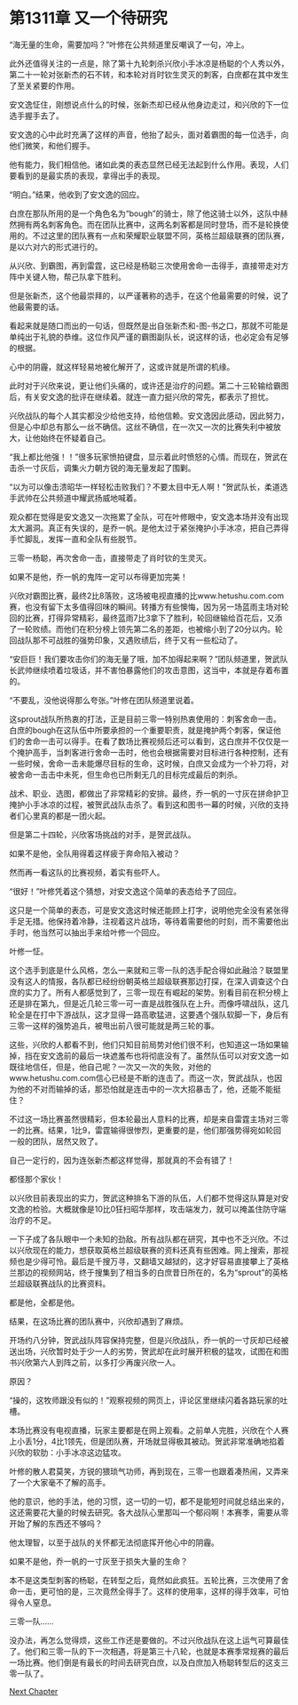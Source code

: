 # 第1311章 又一个待研究

“海无量的生命，需要加吗？”叶修在公共频道里反嘲讽了一句，冲上。

此外还值得关注的一点是，除了第十九轮刺杀兴欣小手冰凉是杨聪的个人秀以外，第二十一轮对张新杰的石不转，和本轮对肖时钦生灵灭的刺客，白庶都在其中发生了至关紧要的作用。

安文逸怔住，刚想说点什么的时候，张新杰却已经从他身边走过，和兴欣的下一位选手握手去了。

安文逸的心中此时充满了这样的声音，他抬了起头，面对着霸图的每一位选手，向他们微笑，和他们握手。

他有能力，我们相信他。诸如此类的表态显然已经无法起到什么作用。表现，人们要看到的是最实质的表现，拿得出手的表现。

“明白。”结果，他收到了安文逸的回应。

白庶在那队所用的是一个角色名为“bough”的骑士，除了他这骑士以外，这队中赫然拥有两名刺客角色。而在团队比赛中，这两名刺客都是同时登场，而不是轮换使用的。不过这里的团队赛有一点和荣耀职业联盟不同，英格兰超级联赛的团队赛，是以六对六的形式进行的。

从兴欣、到霸图，再到雷霆，这已经是杨聪三次使用舍命一击得手，直接带走对方阵中关键人物，帮己队拿下胜利。

但是张新杰，这个他最崇拜的，以严谨著称的选手，在这个他最需要的时候，说了他最需要的话。

看起来就是随口而出的一句话，但既然是出自张新杰和-图-书之口，那就不可能是单纯出于礼貌的恭维。这位作风严谨的霸图副队长，说这样的话，也必定会有足够的根据。

心中的阴霾，就这样轻易地被化解开了，这或许就是所谓的机缘。

此时对于兴欣来说，更让他们头痛的，或许还是治疗的问题。第二十三轮输给霸图后，有关安文逸的批评在继续着。就连一直力挺兴欣的常先，都表示了担忧。

兴欣战队的每个人其实都没少给他支持，给他信赖。安文逸因此感动，因此努力，但是心中却总有那么一丝不确信。这丝不确信，在一次又一次的比赛失利中被放大，让他始终在怀疑着自己。

“我上都比他强！！”很多玩家愤拍键盘，显示着此时愤怒的心情。而现在，贺武在击杀一寸灰后，调集火力朝方锐的海无量发起了围剿。

“以为可以像击溃昭华一样轻松击败我们？不要太目中无人啊！”贺武队长，柔道选手武帅在公共频道中耀武扬威地喊着。

观众都在觉得是安文逸又一次拖累了全队，可在叶修眼中，安文逸本场并没有出现太大漏洞。真正有失误的，是乔一帆。是他太过于紧张掩护小手冰凉，把自己弄得手忙脚乱，发挥一直和全队有些脱节。

三零一杨聪，再次舍命一击，直接带走了肖时钦的生灵灭。

如果不是他，乔一帆的鬼阵一定可以布得更加完美！

兴欣对霸图比赛，最终2比8落败，这场被电视直播的比www.hetushu.com.com赛，也没有留下太多值得回味的瞬间。转播方有些懊悔，因为另一场蓝雨主场对轮回的比赛，打得异常精彩，最终蓝雨7比3拿下了胜利，轮回继输给百花后，又添了一轮败绩。而他们在积分榜上领先第二名的差距，也被缩小到了20分以内。轮回战队那不可战胜的强势印象，又遇败绩后，终于又有一些松动了。

“安巨巨！我们要攻击你们的海无量了哦，加不加得起来啊？”团队频道里，贺武队长武帅继续喷着垃圾话，并不害怕暴露他们的攻击意图，这当中，本就是存着布置的。

“不要乱，没他说得那么夸张。”叶修在团队频道里说着。

这sprout战队所热衷的打法，正是目前三零一特别热衷使用的：刺客舍命一击。白庶的bough在这队伍中所要承担的一个重要职责，就是掩护两个刺客，保证他们的舍命一击可以得手。在看了数场比赛视频后还可以看到，这白庶并不仅仅是一个掩护高手，当刺客进行舍命一击时，他也会根据需要对目标进行各种控制，还有一些时候，舍命一击未能爆尽目标的生命，这时候，白庶又会成为一个补刀将，对被舍命一击击中未死，但生命也已所剩无几的目标完成最后的刺杀。

战术、职业、选图，都做出了非常精彩的安排。最终，乔一帆的一寸灰在拼命护卫掩护小手冰凉的过程，被贺武战队击杀了。看到这和图书一幕的时候，兴欣的支持者们心里真的都是一团火起。

但是第二十四轮，兴欣客场挑战的对手，是贺武战队。

如果不是他，全队用得着这样疲于奔命陷入被动？

然而再一看这队的比赛视频，着实有些吓人。

“很好！”叶修凭着这个猜想，对安文逸这个简单的表态给予了回应。

这只是一个简单的表态，可是安文逸这时候还能顾上打字，说明他完全没有紧张得手足无措。他保持着冷静，注视着这片战场，等待着需要他的时刻，而不需要他出手时，他当然可以抽出手来给叶修一个回应。

叶修一怔。

这个选手到底是什么风格，怎么一来就和三零一队的选手配合得如此融洽？联盟里没有这人的情报，各队都已经纷纷朝英格兰超级联赛那边打探，在深入调查这个白庶的实力了。所有人都感觉到了，三零一现在有崛起的架势。别看目前在积分榜上还是排在第九，但是近几轮三零一可一直是战胜强队在上升。而像呼啸战队，这几轮全是在打中下游战队，这才显得一路高歌猛进，这要遇个强队软脚一下，身后有三零一这样的强势追兵，被甩出前八很可能就是两三轮的事。

这些，兴欣的人都看不到，他们只知目前局势对他们很不利，也知道这一场如果输掉，挡在安文逸前的最后一块遮羞布也将彻底没有了。虽然队伍可以对安文逸一如既往地信任，但是，他自己呢？一次又一次的失败，对他的www.hetushu.com.com信心已经是不断的连击了。而这一次，贺武战队，也因为他的不对而输掉的话，那恐怕就是连击中的一次大招暴击了，他，还能不能挺住？

不过这一场比赛虽然很精彩，但本轮最出人意料的比赛，却是来自雷霆主场对三零一的比赛。结果，1比9，雷霆输得很惨烈，更重要的是，他们那强势得宛如轮回一般的团队，居然又败了。

自己一定行的，因为连张新杰都这样觉得，那就真的不会有错了！

都怪那个家伙！

以兴欣目前表现出的实力，贺武这种排名下游的队伍，人们都不觉得这队算是对安文逸的检验。大概就像是10比0狂扫昭华那样，攻击端发力，就可以掩盖住防守端治疗的不足。

一下子成了各队眼中一个未知的劲敌。所有战队都在研究，其中也不乏兴欣。不过以兴欣现在的能力，想获取英格兰超级联赛的资料还真有些困难。网上搜索，那视频也是少得可怜。最后是千搜万寻，又翻墙又越狱的，这才好容易直接攀上了英格兰那边的视频网站，终于搜集到了相当多的白庶昔日所在的，名为“sprout”的英格兰超级联赛战队的比赛资料。

都是他，全都是他。

结果，在这场比赛的团队赛中，兴欣却遇到了麻烦。

开场约八分钟，贺武战队阵容保持完整，但是兴欣战队，乔一帆的一寸灰却已经被送出场，兴欣暂时处于少一人的劣势，贺武却在此时展开积极的猛攻，试图在和图书兴欣第六人到阵之前，以多打少再废兴欣一人。

原因？

“操的，这牧师跟没有似的！”观察视频的网页上，评论区里继续闪着各路玩家的吐槽。

本场比赛没有电视直播，玩家主要都是在网上观看。之前单人完胜，兴欣在个人赛上小丢1分，4比1领先，但是团队赛，开场就显得极其被动。贺武非常准确地掐着兴欣的软肋：小手冰凉这边猛攻。

叶修的散人君莫笑，方锐的猥琐气功师，再到现在，三零一也跟着凑热闹，又弄来了一个大家毫不了解的高手。

他的意识，他的手法，他的习惯，这一切的一切，都不是能短时间就总结出来的，这还需要花大量的时候去研究。各大战队心里那叫一个郁闷啊！本赛季，需要从零开始了解的东西还不够吗？

他太理智，以至于战队的关怀都无法彻底挥开他心中的阴霾。

如果不是他，乔一帆的一寸灰至于损失大量的生命？

本不是这类型刺客的杨聪，在转型之后，竟然如此疯狂。五轮比赛，三次使用了舍命一击，更可怕的是，三次竟然全得手了。这样的使用率，这样的得手效率，可怕得令人窒息。

三零一队……

没办法，再怎么觉得烦，这些工作还是要做的。不过兴欣战队在这上运气可算最佳了。他们和三零一队的下一次相遇，将是第三十八轮，也就是本赛季常规赛的最后一场比赛。他们倒是有最长的时间去研究白庶，以及白庶加入杨聪转型后的这支三零一队了。



[Next Chapter](%E7%AC%AC1312%E7%AB%A0%20%E5%8F%8A%E6%97%B6.md)
